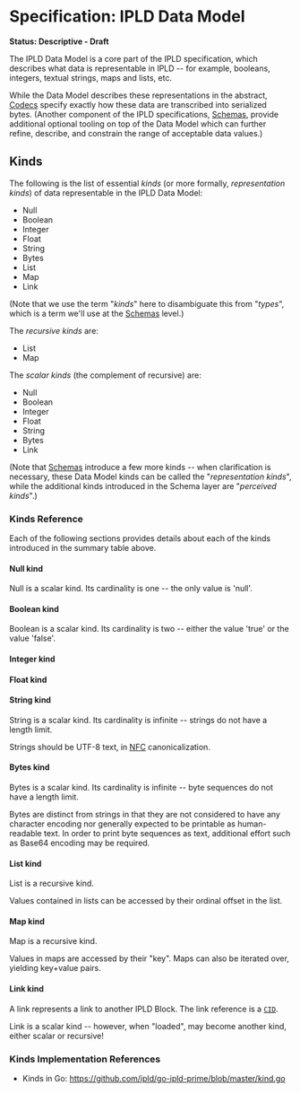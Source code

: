# Specification: IPLD Data Model

**Status: Descriptive - Draft**

The IPLD Data Model is a core part of the IPLD specification,
which describes what data is representable in IPLD --
for example, booleans, integers, textual strings, maps and lists, etc.

While the Data Model describes these representations in the abstract,
[Codecs](Codecs) specify exactly how these data are transcribed into serialized bytes.
(Another component of the IPLD specifications, [Schemas](../schemas), provide
additional optional tooling on top of the Data Model which can further refine,
describe, and constrain the range of acceptable data values.)


Kinds
-----

The following is the list of essential _kinds_ (or more formally, _representation kinds_)
of data representable in the IPLD Data Model:

* Null
* Boolean
* Integer
* Float
* String
* Bytes
* List
* Map
* Link

(Note that we use the term "_kinds_" here to disambiguate this from "_types_",
which is a term we'll use at the [Schemas](../schemas) level.)

The _recursive kinds_ are:

* List
* Map

The _scalar kinds_ (the complement of recursive) are:

* Null
* Boolean
* Integer
* Float
* String
* Bytes
* Link

(Note that [Schemas](../schemas) introduce a few more kinds -- when clarification is necessary,
these Data Model kinds can be called the "_representation kinds_",
while the additional kinds introduced in the Schema layer are "_perceived kinds_".)

### Kinds Reference

Each of the following sections provides details about each of the kinds
introduced in the summary table above.

#### Null kind

Null is a scalar kind.  Its cardinality is one -- the only value is 'null'.

#### Boolean kind

Boolean is a scalar kind.  Its cardinality is two -- either the value 'true' or the value 'false'.

#### Integer kind


#### Float kind


#### String kind

String is a scalar kind.  Its cardinality is infinite -- strings do not have a length limit.

Strings should be UTF-8 text, in [NFC](https://www.unicode.org/reports/tr15/#Norm_Forms) canonicalization.

#### Bytes kind

Bytes is a scalar kind.  Its cardinality is infinite -- byte sequences do not have a length limit.

Bytes are distinct from strings in that they are not considered to have any character encoding nor
generally expected to be printable as human-readable text.
In order to print byte sequences as text, additional effort such as Base64 encoding may be required.

#### List kind

List is a recursive kind.

Values contained in lists can be accessed by their ordinal offset in the list.

#### Map kind

Map is a recursive kind.

Values in maps are accessed by their "key".  Maps can also be iterated over,
yielding key+value pairs.

#### Link kind

A link represents a link to another IPLD Block. The link reference
is a [`CID`](CID.md).

Link is a scalar kind -- however, when "loaded", may become another kind, either scalar or recursive!

### Kinds Implementation References

- Kinds in Go: https://github.com/ipld/go-ipld-prime/blob/master/kind.go
